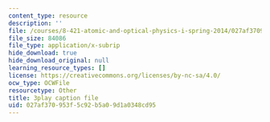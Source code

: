 ```yaml
---
content_type: resource
description: ''
file: /courses/8-421-atomic-and-optical-physics-i-spring-2014/027af370953f5c92b5a09d1a0348cd95_r70MEz4cZFc.vtt
file_size: 84086
file_type: application/x-subrip
hide_download: true
hide_download_original: null
learning_resource_types: []
license: https://creativecommons.org/licenses/by-nc-sa/4.0/
ocw_type: OCWFile
resourcetype: Other
title: 3play caption file
uid: 027af370-953f-5c92-b5a0-9d1a0348cd95
---
```

